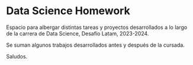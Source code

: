 # Data Science Homework

Espacio para albergar distintas tareas y proyectos desarrollados a lo largo de la carrera de Data Science, Desafío Latam, 2023-2024.

Se suman algunos trabajos desarrollados antes y después de la cursada.

Saludos.



